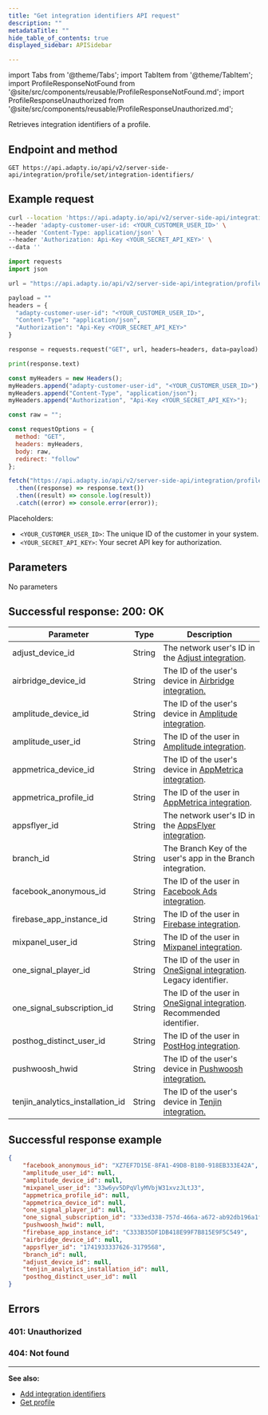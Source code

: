 ```yaml
---
title: "Get integration identifiers API request"
description: ""
metadataTitle: ""
hide_table_of_contents: true
displayed_sidebar: APISidebar

---
```


import Tabs from '@theme/Tabs'; 
import TabItem from '@theme/TabItem'; 
import ProfileResponseNotFound from '@site/src/components/reusable/ProfileResponseNotFound.md';
import ProfileResponseUnauthorized from '@site/src/components/reusable/ProfileResponseUnauthorized.md';

Retrieves integration identifiers of a profile.

## Endpoint and method

```
GET https://api.adapty.io/api/v2/server-side-api/integration/profile/set/integration-identifiers/
```

## Example request

<Tabs groupId="api-lang" queryString>
<TabItem value="curl" label="cURL" default> 

```bash showLineNumbers
curl --location 'https://api.adapty.io/api/v2/server-side-api/integration/profile/set/integration-identifiers/' \
--header 'adapty-customer-user-id: <YOUR_CUSTOMER_USER_ID>' \
--header 'Content-Type: application/json' \
--header 'Authorization: Api-Key <YOUR_SECRET_API_KEY>' \
--data ''
```

</TabItem> 

<TabItem value="python" label="Python" default> 

```python showLineNumbers
import requests
import json

url = "https://api.adapty.io/api/v2/server-side-api/integration/profile/set/integration-identifiers/"

payload = ""
headers = {
  "adapty-customer-user-id": "<YOUR_CUSTOMER_USER_ID>",
  "Content-Type": "application/json",
  "Authorization": "Api-Key <YOUR_SECRET_API_KEY>"
}

response = requests.request("GET", url, headers=headers, data=payload)

print(response.text)
```

</TabItem> 

<TabItem value="js" label="JavaScript" default> 

```javascript showLineNumbers
const myHeaders = new Headers();
myHeaders.append("adapty-customer-user-id", "<YOUR_CUSTOMER_USER_ID>");
myHeaders.append("Content-Type", "application/json");
myHeaders.append("Authorization", "Api-Key <YOUR_SECRET_API_KEY>");

const raw = "";

const requestOptions = {
  method: "GET",
  headers: myHeaders,
  body: raw,
  redirect: "follow"
};

fetch("https://api.adapty.io/api/v2/server-side-api/integration/profile/set/integration-identifiers/", requestOptions)
  .then((response) => response.text())
  .then((result) => console.log(result))
  .catch((error) => console.error(error));
```

</TabItem> 

</Tabs>

Placeholders: 

- `<YOUR_CUSTOMER_USER_ID>`: The unique ID of the customer in your system.
- `<YOUR_SECRET_API_KEY>`: Your secret API key for authorization.

## Parameters

No parameters

## Successful response: 200: OK

| Parameter                        | Type   | Description                                                  |
| -------------------------------- | ------ | ------------------------------------------------------------ |
| adjust_device_id                 | String | The network user's ID in the [Adjust integration](adjust).   |
| airbridge_device_id              | String | The ID of the user's device in  [Airbridge integration.](airbridge) |
| amplitude_device_id              | String | The ID of the user's device in  [Amplitude integration](amplitude). |
| amplitude_user_id                | String | The ID of the user in [Amplitude integration](amplitude).    |
| appmetrica_device_id             | String | The ID of the user's device in  [AppMetrica integration](appmetrica). |
| appmetrica_profile_id            | String | The ID of the user in [AppMetrica integration](appmetrica).  |
| appsflyer_id                     | String | The network user's ID in the [AppsFlyer integration](appsflyer). |
| branch_id                        | String | The Branch Key of the user's app in the Branch integration.  |
| facebook_anonymous_id            | String | The ID of the user in [Facebook Ads integration](facebook-ads). |
| firebase_app_instance_id         | String | The ID of the user in  [Firebase integration](firebase-and-google-analytics). |
| mixpanel_user_id                 | String | The ID of the user in [Mixpanel integration](mixpanel).      |
| one_signal_player_id             | String | The ID of the user in [OneSignal integration](onesignal). Legacy identifier. |
| one_signal_subscription_id       | String | The ID of the user in [OneSignal integration](onesignal). Recommended identifier. |
| posthog_distinct_user_id         | String | The ID of the user in [PostHog integration](posthog).        |
| pushwoosh_hwid                   | String | The ID of the user's device in  [Pushwoosh integration.](pushwoosh) |
| tenjin_analytics_installation_id | String | The ID of the user's device in  [Tenjin integration.](tenjin) |

## Successful response example

``` json showLineNumbers
{
    "facebook_anonymous_id": "XZ7EF7D15E-8FA1-49D8-B180-918EB333E42A",
    "amplitude_user_id": null,
    "amplitude_device_id": null,
    "mixpanel_user_id": "33w6yv5DPqVlyMVbjW31xvzJLtJ3",
    "appmetrica_profile_id": null,
    "appmetrica_device_id": null,
    "one_signal_player_id": null,
    "one_signal_subscription_id": "333ed338-757d-466a-a672-ab92db196a1f",
    "pushwoosh_hwid": null,
    "firebase_app_instance_id": "C333B35DF1DB418E99F7B815E9F5C549",
    "airbridge_device_id": null,
    "appsflyer_id": "1741933337626-3179568",
    "branch_id": null,
    "adjust_device_id": null,
    "tenjin_analytics_installation_id": null,
    "posthog_distinct_user_id": null
}
```

## Errors

### 401: Unauthorized

<ProfileResponseUnauthorized /> 

### 404: Not found

<ProfileResponseNotFound />  

---

**See also:**

- [Add integration identifiers](ss-add-integration)
- [Get profile](ss-get-profile)
